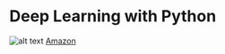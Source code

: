 # Deep Learning with Python
![alt text](https://images.manning.com/165/220/resize/book/7/65fca1c-6826-472d-bbea-c1d4a7b3c570/Chollet-DLP-HI.png "Deep Learning with Python")
[Amazon](https://amzn.to/2O4DA2E)
